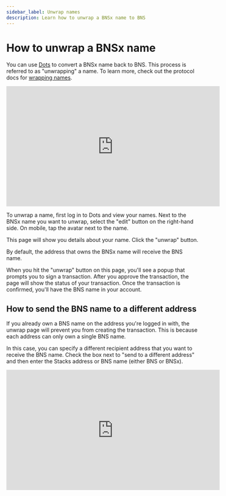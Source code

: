 ```yaml
---
sidebar_label: Unwrap names
description: Learn how to unwrap a BNSx name to BNS
---
```


# How to unwrap a BNSx name

You can use [Dots](https://www.dots.so) to convert a BNSx name back to BNS. This process is referred to as "unwrapping" a name. To learn more, check out the protocol docs for [wrapping names](../bnsx/protocol-wrapping.md).

<iframe width="560" height="315" src="https://www.youtube.com/embed/aQozp_IdxXw" title="YouTube video player" frameborder="0" allow="accelerometer; autoplay; clipboard-write; encrypted-media; gyroscope; picture-in-picture; web-share" allowfullscreen></iframe>

To unwrap a name, first log in to Dots and view your names. Next to the BNSx name you want to unwrap, select the "edit" button on the right-hand side. On mobile, tap the avatar next to the name.

This page will show you details about your name. Click the "unwrap" button.

By default, the address that owns the BNSx name will receive the BNS name.

When you hit the "unwrap" button on this page, you'll see a popup that prompts you to sign a transaction. After you approve the transaction, the page will show the status of your transaction. Once the transaction is confirmed, you'll have the BNS name in your account.

## How to send the BNS name to a different address

If you already own a BNS name on the address you're logged in with, the unwrap page will prevent you from creating the transaction. This is because each address can only own a single BNS name.

In this case, you can specify a different recipient address that you want to receive the BNS name. Check the box next to "send to a different address" and then enter the Stacks address or BNS name (either BNS or BNSx).

<iframe width="560" height="315" src="https://www.youtube.com/embed/NVcI3yf0Yl4" title="YouTube video player" frameborder="0" allow="accelerometer; autoplay; clipboard-write; encrypted-media; gyroscope; picture-in-picture; web-share" allowfullscreen></iframe>
